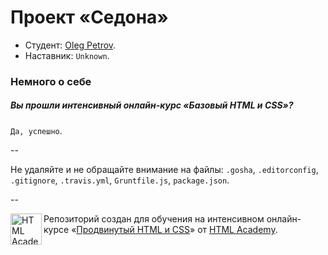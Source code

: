 # Проект «Седона»

* Студент: [Oleg Petrov](https://htmlacademy.ru/profile/id42390).
* Наставник: `Unknown`.

### Немного о себе

##### Вы прошли интенсивный онлайн-курс «Базовый HTML и CSS»?
`Да, успешно`.

--

Не удаляйте и не обращайте внимание на файлы: `.gosha`, `.editorconfig`, `.gitignore`, `.travis.yml`, `Gruntfile.js`, `package.json`.

--

<a href="https://htmlacademy.ru/advanced_intensive"><img align="left" width="50" height="50" title="HTML Academy" src="https://htmlacademy.ru/static/img/logo-github.svg"></a>

Репозиторий создан для обучения на интенсивном онлайн-курсе «[Продвинутый HTML и CSS](https://htmlacademy.ru/advanced_intensive)» от [HTML Academy](https://htmlacademy.ru).
